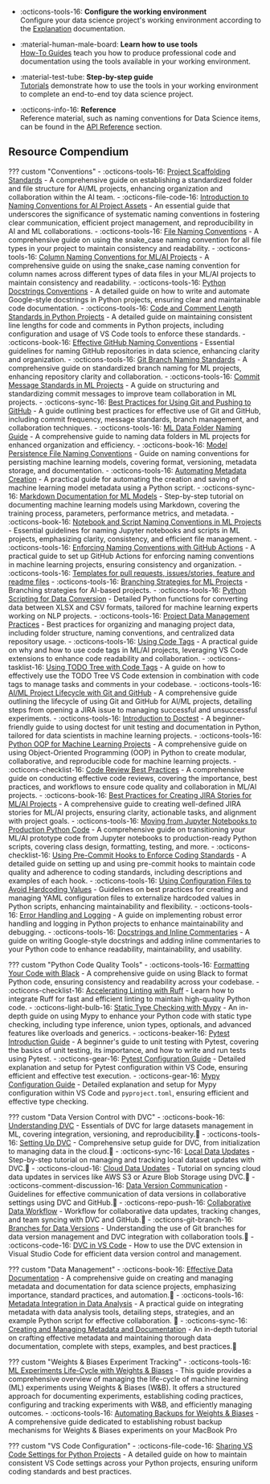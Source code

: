 


<!--
The documentation follows the best practice for project documentation as
described by Daniele Procida in the [Diátaxis documentation
framework](../https://diataxis.fr/).
-->


<div class="grid cards" markdown>

- :octicons-tools-16: **Configure the working environment**  
  Configure your data science project's working environment according to the [Explanation](../explanation/toc-explanation.md) documentation.

- :material-human-male-board: **Learn how to use tools**  
  [How-To Guides](../how-to-guides/toc-how-to-guides.md) teach you how to produce professional code and documentation using the tools available in your working environment.

- :material-test-tube: **Step-by-step guide**  
  [Tutorials](../tutorials/toc-tutorials.md) demonstrate how to use the tools in your working environment to complete an end-to-end toy data science project.

- :octicons-info-16: **Reference**  
  Reference material, such as naming conventions for Data Science items, can be found in the [API Reference](../api-reference/toc-api-reference.md) section.

</div>


## Resource Compendium

??? custom "Conventions"
    - :octicons-tools-16: [Project Scaffolding Standards](../how-to-guides/project-scaffolding-standards.md) - A comprehensive guide on establishing a standardized folder and file structure for AI/ML projects, enhancing organization and collaboration within the AI team.
    - :octicons-file-code-16: [Introduction to Naming Conventions for AI Project Assets](../explanation/naming-conventions.md) - An essential guide that underscores the significance of systematic naming conventions in fostering clear communication, efficient project management, and reproducibility in AI and ML collaborations.
    -	:octicons-tools-16: [File Naming Conventions](../how-to-guides/file-naming-conventions.md) - A comprehensive guide on using the snake_case naming convention for all file types in your project to maintain consistency and readability.
    - :octicons-tools-16: [Column Naming Conventions for ML/AI Projects](../how-to-guides/column-naming-conventions.md) - A comprehensive guide on using the snake_case naming convention for column names across different types of data files in your ML/AI projects to maintain consistency and readability.
    - :octicons-tools-16: [Python Docstrings Conventions](../how-to-guides/python-docstrings-conventions.md) - A detailed guide on how to write and automate Google-style docstrings in Python projects, ensuring clear and maintainable code documentation.
    - :octicons-tools-16: [Code and Comment Length Standards in Python Projects](../how-to-guides/python-line-lenght-standards.md) - A detailed guide on maintaining consistent line lengths for code and comments in Python projects, including configuration and usage of VS Code tools to enforce these standards.
    - :octicons-book-16: [Effective GitHub Naming Conventions](../explanation/github-naming-conventions.md) - Essential guidelines for naming GitHub repositories in data science, enhancing clarity and organization.
    - :octicons-tools-16: [Git Branch Naming Standards](../how-to-guides/git-branch-naming-standards.md) - A comprehensive guide on standardized branch naming for ML projects, enhancing repository clarity and collaboration.
    - :octicons-tools-16: [Commit Message Standards in ML Projects](../how-to-guides/commit-message-standards-ml.md) - A guide on structuring and standardizing commit messages to improve team collaboration in ML projects.
    - :octicons-sync-16: [Best Practices for Using Git and Pushing to GitHub](../how-to-guides/pushing-to-githug-best-practices.md) - A guide outlining best practices for effective use of Git and GitHub, including commit frequency, message standards, branch management, and collaboration techniques.
    - :octicons-tools-16: [ML Data Folder Naming Guide](../how-to-guides/ml-data-folder-naming.md) - A comprehensive guide to naming data folders in ML projects for enhanced organization and efficiency.
    - :octicons-book-16: [Model Persistence File Naming Conventions](../explanation/model-persistence-naming-conventions.md) - Guide on naming conventions for persisting machine learning models, covering format, versioning, metadata storage, and documentation.
    - :octicons-tools-16: [Automating Metadata Creation](../how-to-guides/machine-learning-metadata-automation.md) - A practical guide for automating the creation and saving of machine learning model metadata using a Python script.
    - :octicons-sync-16: [Markdown Documentation for ML Models](../tutorials/markdown-ml-model-documentation.md) - Step-by-step tutorial on documenting machine learning models using Markdown, covering the training process, parameters, performance metrics, and metadata.
    - :octicons-book-16: [Notebook and Script Naming Conventions in ML Projects](../explanation/ml-naming-conventions.md) - Essential guidelines for naming Jupyter notebooks and scripts in ML projects, emphasizing clarity, consistency, and efficient file management.
    - :octicons-tools-16: [Enforcing Naming Conventions with GitHub Actions](../how-to-guides/github-actions-naming-convention.md) - A practical guide to set up GitHub Actions for enforcing naming conventions in machine learning projects, ensuring consistency and organization.
    - :octicons-tools-16: [Templates for pull requests, issues/stories, feature and readme files](../how-to-guides/templates.md)
    - :octicons-tools-16: [Branching Strategies for ML Projects](../how-to-guides/branching-strategy.md) - Branching strategies for AI-based projects.
    - :octicons-tools-16: [Python Scripting for Data Conversion](../how-to-guides/data-conversion-from-xlsx-to-csv.md) - Detailed Python functions for converting data between XLSX and CSV formats, tailored for machine learning experts working on NLP projects.
    - :octicons-tools-16: [Project Data Management Practices](../how-to-guides/data_management_practices.md) - Best practices for organizing and managing project data, including folder structure, naming conventions, and centralized data repository usage.
    - :octicons-tools-16: [Using Code Tags](../how-to-guides/using-code-tags.md) - A practical guide on why and how to use code tags in ML/AI projects, leveraging VS Code extensions to enhance code readability and collaboration.
    - :octicons-tasklist-16: [Using TODO Tree with Code Tags](../how-to-guides/using-todo-tree-with-code-tags.md) - A guide on how to effectively use the TODO Tree VS Code extension in combination with code tags to manage tasks and comments in your codebase.
    - :octicons-tools-16: [AI/ML Project Lifecycle with Git and GitHub](../how-to-guides/lifecycle-git-github.md) - A comprehensive guide outlining the lifecycle of using Git and GitHub for AI/ML projects, detailing steps from opening a JIRA issue to managing successful and unsuccessful experiments.
    - :octicons-tools-16: [Introduction to Doctest](../how-to-guides/introduction-to-doctest.md) - A beginner-friendly guide to using doctest for unit testing and documentation in Python, tailored for data scientists in machine learning projects.
    - :octicons-tools-16: [Python OOP for Machine Learning Projects](../how-to-guides/python-oop-for-ml.md) - A comprehensive guide on using Object-Oriented Programming (OOP) in Python to create modular, collaborative, and reproducible code for machine learning projects.
    - :octicons-checklist-16: [Code Review Best Practices](../how-to-guides/code-review-best-practices.md) - A comprehensive guide on conducting effective code reviews, covering the importance, best practices, and workflows to ensure code quality and collaboration in ML/AI projects.
    - :octicons-book-16: [Best Practices for Creating JIRA Stories for ML/AI Projects](../how-to-guides/jira-story-best-practices.md) - A comprehensive guide to creating well-defined JIRA stories for ML/AI projects, ensuring clarity, actionable tasks, and alignment with project goals.
    - :octicons-tools-16: [Moving from Jupyter Notebooks to Production Python Code](../how-to-guides/notebook-to-production.md) - A comprehensive guide on transitioning your ML/AI prototype code from Jupyter notebooks to production-ready Python scripts, covering class design, formatting, testing, and more.
    - :octicons-checklist-16: [Using Pre-Commit Hooks to Enforce Coding Standards](../how-to-guides/pre-commit-hooks-guide.md) - A detailed guide on setting up and using pre-commit hooks to maintain code quality and adherence to coding standards, including descriptions and examples of each hook.
    - :octicons-tools-16: [Using Configuration Files to Avoid Hardcoding Values](../how-to-guides/cofig-files.md) - Guidelines on best practices for creating and managing YAML configuration files to externalize hardcoded values in Python scripts, enhancing maintainability and flexibility.
    - :octicons-tools-16: [Error Handling and Logging](../how-to-guides/error-handling-and-logging.md) - A guide on implementing robust error handling and logging in Python projects to enhance maintainability and debugging.
    - :octicons-tools-16: [Docstrings and Inline Commentaries](../how-to-guides/docstrings-and-inline-commentaries.md) - A guide on writing Google-style docstrings and adding inline commentaries to your Python code to enhance readability, maintainability, and usability.

??? custom "Python Code Quality Tools"
    - :octicons-tools-16: [Formatting Your Code with Black](../tutorials/black-formatter.md) - A comprehensive guide on using Black to format Python code, ensuring consistency and readability across your codebase.
    - :octicons-checklist-16: [Accelerating Linting with Ruff](../tutorials/ruff-linter.md) - Learn how to integrate Ruff for fast and efficient linting to maintain high-quality Python code.
    - :octicons-light-bulb-16: [Static Type Checking with Mypy](../how-to-guides/type-checking-mypy.md) - An in-depth guide on using Mypy to enhance your Python code with static type checking, including type inference, union types, optionals, and advanced features like overloads and generics.
    - :octicons-beaker-16: [Pytest Introduction Guide](../how-to-guides/pytest-inroduction-guide.md) - A beginner's guide to unit testing with Pytest, covering the basics of unit testing, its importance, and how to write and run tests using Pytest.
    - :octicons-gear-16: [Pytest Configuration Guide](../explanation/pytest-configuration-guide.md) - Detailed explanation and setup for Pytest configuration within VS Code, ensuring efficient and effective test execution.
    - :octicons-gear-16: [Mypy Configuration Guide](../explanation/mypy-configuration-guide.md) - Detailed explanation and setup for Mypy configuration within VS Code and `pyproject.toml`, ensuring efficient and effective type checking.

??? custom "Data Version Control with DVC"
    - :octicons-book-16: [Understanding DVC](../explanation/dvc-understanding-dvs.md) - Essentials of DVC for large datasets management in ML, covering integration, versioning, and reproducibility.:construction:
    - :octicons-tools-16: [Setting Up DVC](../how-to-guides/dvc-set-up.md) - Comprehensive setup guide for DVC, from initialization to managing data in the cloud.:construction:
    - :octicons-sync-16: [Local Data Updates](../tutorials/dvc-local.md) - Step-by-step tutorial on managing and tracking local dataset updates with DVC.:construction:
    - :octicons-cloud-16: [Cloud Data Updates](../tutorials/dvc-cloud.md) - Tutorial on syncing cloud data updates in services like AWS S3 or Azure Blob Storage using DVC.:construction:
    - :octicons-comment-discussion-16: [Data Version Communication](../how-to-guides/dvc-communication.md) - Guidelines for effective communication of data versions in collaborative settings using DVC and GitHub.:construction:
    - :octicons-repo-push-16: [Collaborative Data Workflow](../tutorials/dvc-collaboration.md) - Workflow for collaborative data updates, tracking changes, and team syncing with DVC and GitHub.:construction:
    - :octicons-git-branch-16: [Branches for Data Versions](../explanation/dvc-git-branches.md) - Understanding the use of Git branches for data version management and DVC integration with collaboration tools.:construction:
    - :octicons-code-16: [DVC in VS Code](../how-to-guides/dvc-vscode-extension.md) - How to use the DVC extension in Visual Studio Code for efficient data version control and management.

??? custom "Data Management"
    - :octicons-book-16: [Effective Data Documentation](../explanation/effective-data-documentation.md) - A comprehensive guide on creating and managing metadata and documentation for data science projects, emphasizing importance, standard practices, and automation.:construction:
    - :octicons-tools-16: [Metadata Integration in Data
    Analysis](../how-to-guides/metadata-integration-data-analysis.md) - A
    practical guide on integrating metadata with data analysis tools,
    detailing steps, strategies, and an example Python script for
    effective collaboration. :construction:
    - :octicons-sync-16: [Creating and Managing Metadata and Documentation](../tutorials/creating-managing-metadata-documentation.md) - An in-depth tutorial on crafting effective metadata and maintaining thorough data documentation, complete with steps, examples, and best practices.:construction:

??? custom "Weights & Biases Experiment Tracking"
    - :octicons-tools-16: [ML Experiments Life-Cycle with Weights & Biases](../how-to-guides/wandb-experiment-tracking-rag.md) - This guide provides a comprehensive overview of managing the life-cycle of machine learning (ML) experiments using Weights & Biases (W&B). It offers a structured approach for documenting experiments, establishing coding practices, configuring and tracking experiments with W&B, and efficiently managing outcomes.
    - :octicons-tools-16: [Automating Backups for Weights & Biases](../how-to-guides/automating-wandb-backups.md) - A comprehensive guide dedicated to establishing robust backup mechanisms for Weights & Biases experiments on your MacBook Pro

??? custom "VS Code Configuration"
    - :octicons-file-code-16: [Sharing VS Code Settings for Python Projects](../tutorials/vscode-settings.md) - A detailed guide on how to maintain consistent VS Code settings across your Python projects, ensuring uniform coding standards and best practices.


<!--
## Data Version Control (DVC) Documentation Index

Explore the various aspects of DVC with our tailored documentation, easily accessible through the following sections:

- :octicons-book-16: [Understanding DVC](../explanation/dvc-understanding-dvs.md) - Essentials of DVC for large datasets management in ML, covering integration, versioning, and reproducibility.
- :octicons-tools-16: [Setting Up DVC](../how-to-guides/dvc-set-up.md) - Comprehensive setup guide for DVC, from initialization to managing data in the cloud.
- :octicons-sync-16: [Local Data Updates](../tutorials/dvc-local.md) - Step-by-step tutorial on managing and tracking local dataset updates with DVC.
- :octicons-cloud-16: [Cloud Data Updates](../tutorials/dvc-cloud.md) - Tutorial on syncing cloud data updates in services like AWS S3 or Azure Blob Storage using DVC.
- :octicons-comment-discussion-16: [Data Version Communication](../how-to-guides/dvc-communication.md) - Guidelines for effective communication of data versions in collaborative settings using DVC and GitHub.
- :octicons-repo-push-16: [Collaborative Data Workflow](../tutorials/dvc-collaboration.md) - Workflow for collaborative data updates, tracking changes, and team syncing with DVC and GitHub.
- :octicons-git-branch-16: [Branches for Data Versions](../explanation/dvc-git-branches.md) - Understanding the use of Git branches for data version management and DVC integration with collaboration tools.
- :octicons-code-16: [DVC in VS Code](../how-to-guides/dvc-vscode-extension.md) - How to use the DVC extension in Visual Studio Code for efficient data version control and management.
-->